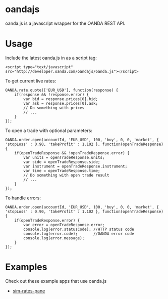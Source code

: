 oandajs
=======

oanda.js is a javascript wrapper for the OANDA REST API. 

Usage
=====

Include the latest oanda.js in as a script tag:

    <script type="text/javascript" src="http://developer.oanda.com/oandajs/oanda.js"></script>
    
To get current live rates:

    OANDA.rate.quote(['EUR_USD'], function(response) {
        if(response && !response.error) {
            var bid = response.prices[0].bid;
            var ask = response.prices[0].ask;
            // Do something with prices
            // ...
        }
    });
    
To open a trade with optional parameters:    

    OANDA.order.open(accountId, 'EUR_USD', 100, 'buy', 0, 0, 'market', { 'stopLoss' : 0.90, 'takeProfit' : 1.102 }, function(openTradeResponse) {
        if(openTradeResponse && !openTradeResponse.error) {
            var units = openTradeResponse.units;
            var side = openTradeResponse.side;
            var instrument = openTradeResponse.instrument;
            var time = openTradeResponse.time;
            // Do something with open trade result
            // ...
        }
    });


To handle errors:

    OANDA.order.open(accountId, 'EUR_USD', 100, 'buy', 0, 0, 'market', { 'stopLoss' : 0.90, 'takeProfit' : 1.102 }, function(openTradeResponse) {
        if(openTradeResponse.error) {
            var error = openTradeResponse.error;
            console.log(error.statusCode); //HTTP status code
            console.log(error.code);       //OANDA error code
            console.log(error.message);
        }
    });


Examples
======
Check out these example apps that use oanda.js
* [sim-rates-pane](https://github.com/oanda/simple-rates-panel)
